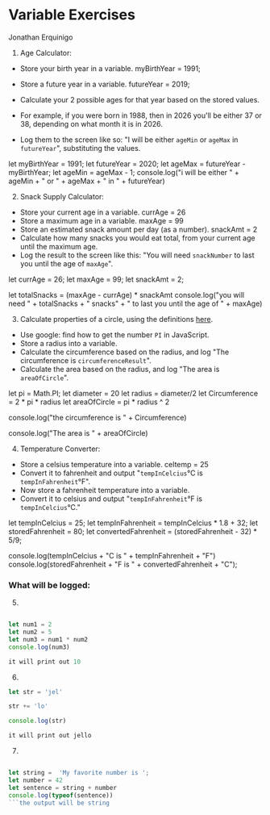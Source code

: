 
# Variable Exercises
Jonathan Erquinigo

1. Age Calculator:
* Store your birth year in a variable.  myBirthYear = 1991;

* Store a future year in a variable. futureYear = 2019;

* Calculate your 2 possible ages for that year based on the stored values.
* For example, if you were born in 1988, then in 2026 you'll be either 37 or 38, depending on what month it is in 2026.
* Log them to the screen like so: "I will be either `ageMin` or `ageMax` in `futureYear`", substituting the values.

let myBirthYear = 1991;
let futureYear = 2020;
let ageMax = futureYear - myBirthYear;
let ageMin = ageMax - 1;
console.log("i will be either " + ageMin + " or " + ageMax + " in " + futureYear)

2. Snack Supply Calculator:
* Store your current age in a variable. currAge = 26
* Store a maximum age in a variable. maxAge = 99
* Store an estimated snack amount per day (as a number). snackAmt = 2
* Calculate how many snacks you would eat total, from your current age until the maximum age.
* Log the result to the screen like this: "You will need `snackNumber` to last you until the age of `maxAge`".

let currAge = 26;
let maxAge = 99;
let snackAmt = 2;

let totalSnacks = (maxAge - currAge) * snackAmt
console.log("you will need " + totalSnacks + " snacks" +  " to last you until the age of " + maxAge)


3. Calculate properties of a circle, using the definitions [here](http://math2.org/math/geometry/circles.htm).
* Use google: find how to get the number `PI` in JavaScript.
* Store a radius into a variable.
* Calculate the circumference based on the radius, and log "The circumference is `circumferenceResult`".
* Calculate the area based on the radius, and log "The area is `areaOfCircle`".

let pi = Math.PI;
let diameter = 20
let radius = diameter/2
let Circumference = 2 * pi * radius
let areaOfCircle = pi * radius ^ 2

console.log("the circumference is " + Circumference)


console.log("The area is " + areaOfCircle)

4. Temperature Converter:
* Store a celsius temperature into a variable. celtemp = 25
* Convert it to fahrenheit and output "`tempInCelcius`°C is `tempInFahrenheit`°F".
* Now store a fahrenheit temperature into a variable.
* Convert it to celsius and output "`tempInFahrenheit`°F is `tempInCelcius`°C."

let tempInCelcius = 25;
let tempInFahrenheit = tempInCelcius * 1.8 + 32;
let storedFahrenheit = 80;
let convertedFahrenheit = (storedFahrenheit - 32) * 5/9;


console.log(tempInCelcius + "C is " + tempInFahrenheit + "F")
console.log(storedFahrenheit + "F is " + convertedFahrenheit + "C");


### What will be logged:
5.
```js

let num1 = 2
let num2 = 5
let num3 = num1 * num2
console.log(num3)

it will print out 10
```

6.
```js
let str = 'jel'

str += 'lo'

console.log(str)

it will print out jello
```

7.
```js

let string =  'My favorite number is ';
let number = 42
let sentence = string + number
console.log(typeof(sentence))
```the output will be string
